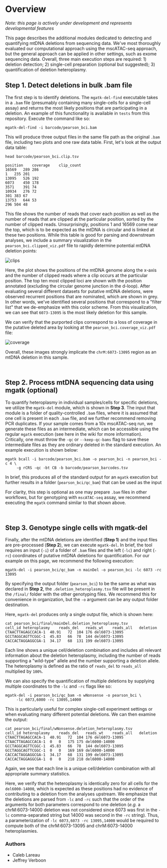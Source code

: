 # Overview

_Note: this page is actively under development and represents developmental features_

This page describes the additional modules dedicated to detecting and quantifying mtDNA deletions from sequencing data. We've most thoroughly evaluated our computational approach using the mscATAC-seq approach, but the general approach can be applied in other settings, such as exome sequencing data. Overall, three main execution steps are required: 1) deletion detection; 2) single-cell preparation (optional but suggested); 3) quantification of deletion heteroplasmy.

## Step 1. Detect deletions in bulk .bam file

The first step is to identify deletions. The `mgatk-del-find` executable takes in a `.bam` file (presumably containing many single-cells for a single-cell assay) and returns the most likely positions that are participating in a deletion. An example of this functionality is available in `tests` from this repository. Execute the command like so:

```
mgatk-del-find -i barcode/pearson_bci.bam
```

This will produce three output files in the same file path as the original `.bam` file, including two plots and one raw data table. First, let's look at the output data table:

`head barcode/pearson_bci.clip.tsv`

```
position	coverage	clip_count
16569	289	286
1	235	201
13095	526	192
6073	450	178
3571	391	74
10934	276	72
301	383	67
13753	644	53
296	504	48
```

This file shows the number of reads that cover each position as well as the number of reads that are clipped at the particular position, sorted by the number of clipped reads. Unsurprisingly, positions 1 and 16569 come near the top, which is to be expected as the mtDNA is circular and is linked at these two positions. While this table is good for parsing and downstream analyses, we include a summary visualization in the `pearson_bci.clipped_viz.pdf` file to rapidly determine potential mtDNA deletion points:

![clips](https://user-images.githubusercontent.com/16229089/70869377-52812580-1f58-11ea-8e23-9bc88df72b81.png)

Here, the plot shows the positions of the mtDNA genome along the x-axis and the number of clipped reads where a clip occurs at the particular position. The top ten most clipped loci are shown with the position annotated (excluding the circular genome junction in the d-loop). After evaluating several different datasets for putative mtDNA deletions, were observed recurrent positions that are nominated, which are shown in grey. In other words, we've identified several positions that correspond to a "filter list" that we de-emphasize with this color scheme. From this visualization, we can see that `6073-13095` is the most likely deletion for this sample. 

We can verify that the purported clips correspond to a loss of coverage in the putative deleted area by looking at the `pearson_bci.coverage_viz.pdf` file:

![coverage](https://user-images.githubusercontent.com/16229089/70869376-52812580-1f58-11ea-95ed-71e17819f7fa.png)

Overall, these images strongly implicate the `chrM:6073-13095` region as an mtDNA deletion in this sample. 

<br>

## Step 2. Process mtDNA sequencing data using mgatk (optional)

To quantify heteroplasmy in individual samples/cells for specific deletions, we utilize the `mgatk-del` module, which is shown in **Step 3**. The input that module is a folder of quality-controlled `.bam` files, where it is assumed that one cell is present in each `.bam` file, and we further recommend removing PCR duplicates. If your sample comes from a 10x mscATAC-seq run, we generate these files as an intermediate, which can be accessible using the regular `mgatk` execution (see here in the wiki for more information). Critically, one must throw the `-qc` or `--keep-qc-bams` flag to save these intermediate files as they are ordinary deleted in the standard execution. An example execution is shown below: 

```
mgatk bcall -i barcode/pearson_bci.bam -o pearson_bci -n pearson_bci -c 4 \
     -g rCRS -qc -bt CB -b barcode/pearson_barcodes.tsv 
```

In brief, this produces all of the standard output for an `mgatk` execution but further results in a folder (`pearson_bci/qc_bam`) that can be used as the input 

For clarity, this step is optional as one may prepare `.bam` files in other workflows, but for genotyping with `mscATAC-seq` assay, we recommend executing the `mgatk` command similar to that shown above. 

<br>

## Step 3. Genotype single cells with mgatk-del

Finally, after the mtDNA deletions are identified (**Step 1**) and the input files are pre-processed (**Step 2**), we can execute `mgatk-del`. In brief, the tool requires an input (`-i`) of a folder of `.bam` files and the left (`-lc`) and right (`-rc`) coordinates of putative mtDNA deletions for quantification. For our example on this page, we recommend the following execution:

```
mgatk-del -i pearson_bci/qc_bam -n mainDel -o pearson_bci -lc 6073 -rc 13095
```

By specifying the output folder (`pearson_bci`) to be the same as what was declared in **Step 2**, the `.deletion_heteroplasmy.tsv` file will be present in the `/final/` folder with the other genotyping files. We recommend this for convenience in organization, but the `-o` argument can be any output folder destination. 

Here, `mgatk-del` produces only a single output file, which is shown here:

```
cat pearson_bci/final/mainDel.deletion_heteroplasmy.tsv 
cell_id	heteroplasmy	reads_del	reads_wt	reads_all	deletion
CTAACTTAGAGCCACA-1	40.91	72	104	176	del6073-13095
GCCTAGGCAGTTCGGC-1	45.83	66	78	144	del6073-13095
CACCACTAGGAGGCGA-1	34.17	68	131	199	del6073-13095
```

Each line shows a unique cell/deletion combination and includes all relevant information about the deletion heteroplasmy, including the number of reads supporting a "wild-type" allele and the number supporting a deletion allele. The heteroplasmy is defined as the ratio of `reads_del` to `reads_all` multiplied by `100%`. 

We can also specify the quantification of multiple deletions by supplying multiple coordinates to the `-lc` and `-rc` flags like so:

```
mgatk-del -i pearson_bci/qc_bam -n wNonsense -o pearson_bci \
     -lc 6073,6000 -rc 13095,14000
```

This is particularly useful for complex single-cell experiment settings or when evaluating many different potential deletions. We can then examine the output:

```
cat pearson_bci/final/wNonsense.deletion_heteroplasmy.tsv 
cell_id	heteroplasmy	reads_del	reads_wt	reads_all	deletion
CTAACTTAGAGCCACA-1	40.91	72	104	176	del6073-13095
CTAACTTAGAGCCACA-1	0	0	175	175	del6000-14000
GCCTAGGCAGTTCGGC-1	45.83	66	78	144	del6073-13095
GCCTAGGCAGTTCGGC-1	0	0	169	169	del6000-14000
CACCACTAGGAGGCGA-1	34.17	68	131	199	del6073-13095
CACCACTAGGAGGCGA-1	0	0	218	218	del6000-14000
```

Again, we see that each line is a unique cell/deletion combination with all appropriate summary statistics. 

Here, we verify that the heteroplasmy is identically zero for all cells for the `del6000-14000`, which is expected as these positions had no evidence of contributing to a deletion from the analyses upstream. We emphasize that the deletions are parsed from `-lc` and `-rc` such that the order of the arguments for both parameters correspond to one deletion (*e.g.* a chrM:6073-14000 deletion was not considered since 6073 was first in the `-lc` comma-separated string but 14000 was second in the `-rc` string). Thus, a parameterization of `-lc 6073,6073 -rc 13095,14000` would be required to compute both of the chrM:6073-13095 and chrM:6073-14000 heteroplasmies.  

### Authors
- Caleb Lareau
- Jeffrey Verboon

<br>
